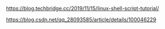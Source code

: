 https://blog.techbridge.cc/2019/11/15/linux-shell-script-tutorial/

https://blog.csdn.net/qq_28093585/article/details/100046229